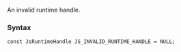 An invalid runtime handle.
### Syntax 
```
const JsRuntimeHandle JS_INVALID_RUNTIME_HANDLE = NULL;
```
